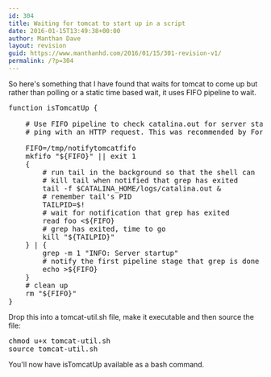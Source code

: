 ```yaml
---
id: 304
title: Waiting for tomcat to start up in a script
date: 2016-01-15T13:49:38+00:00
author: Manthan Dave
layout: revision
guid: https://www.manthanhd.com/2016/01/15/301-revision-v1/
permalink: /?p=304
---
```

So here's something that I have found that waits for tomcat to come up but rather than polling or a static time based wait, it uses FIFO pipeline to wait.
<pre class="lang:sh decode:true">function isTomcatUp {
       
    # Use FIFO pipeline to check catalina.out for server startup notification rather than
    # ping with an HTTP request. This was recommended by ForgeRock (Zoltan).
   
    FIFO=/tmp/notifytomcatfifo
    mkfifo "${FIFO}" || exit 1
    {
        # run tail in the background so that the shell can
        # kill tail when notified that grep has exited
        tail -f $CATALINA_HOME/logs/catalina.out &amp;
        # remember tail's PID
        TAILPID=$!
        # wait for notification that grep has exited
        read foo &lt;${FIFO}
        # grep has exited, time to go
        kill "${TAILPID}"
    } | {
        grep -m 1 "INFO: Server startup"
        # notify the first pipeline stage that grep is done
        echo &gt;${FIFO}
    }
    # clean up
    rm "${FIFO}"
}</pre>
Drop this into a tomcat-util.sh file, make it executable and then source the file:
<pre class="lang:sh decode:true ">chmod u+x tomcat-util.sh
source tomcat-util.sh</pre>
You'll now have isTomcatUp available as a bash command.

&nbsp;